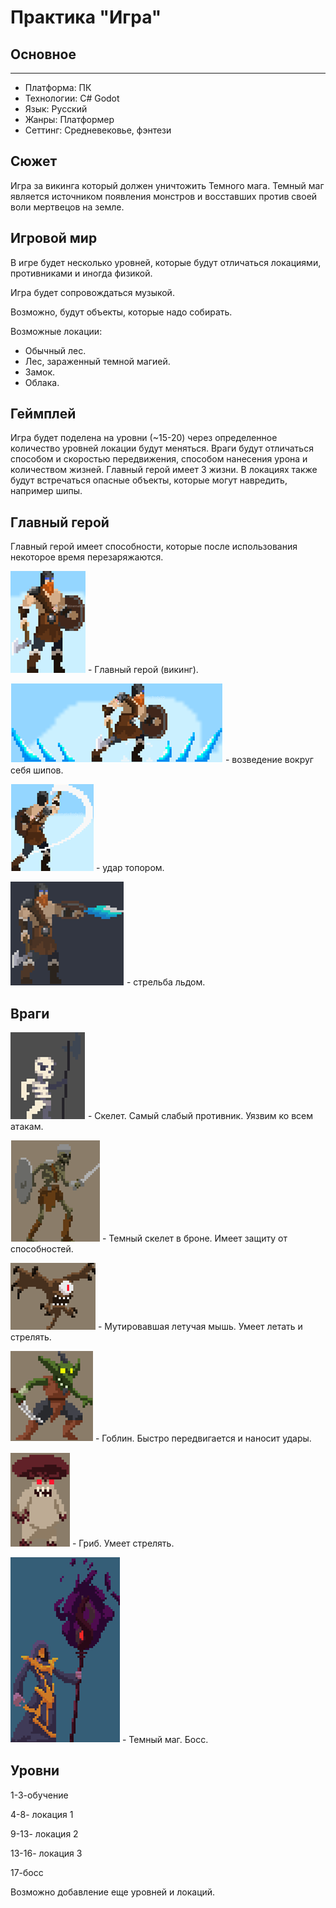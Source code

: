 
# Практика "Игра"
## Основное
____
+ Платформа: ПК
+ Технологии: C# Godot
+ Язык: Русский
+ Жанры: Платформер 
+ Сеттинг: Средневековье, фэнтези
## Сюжет
Игра за викинга который должен уничтожить Темного мага. Темный маг является источником появления монстров и восставших против своей воли мертвецов на земле.
## Игровой мир
В игре будет несколько уровней, которые будут отличаться локациями, противниками и иногда физикой.

Игра будет сопровождаться музыкой.

Возможно, будут объекты, которые надо собирать.

Возможные локации:
+	Обычный лес.
+	Лес, зараженный темной магией. 
+	Замок.
+	Облака. 

## Геймплей
Игра будет поделена на уровни (~15-20) через определенное количество уровней локации будут меняться. Враги будут отличаться способом и скоростью передвижения, способом нанесения урона и количеством жизней. Главный герой имеет 3 жизни. В локациях также будут встречаться опасные объекты, которые могут навредить, например шипы. 
## Главный герой
Главный герой имеет способности, которые после использования некоторое время перезаряжаются.

![](https://github.com/12qwer123/game/blob/main/v.png) - Главный герой (викинг).

![](https://github.com/12qwer123/game/blob/main/v2.png) - возведение вокруг себя шипов.

![](https://github.com/12qwer123/game/blob/main/v3.png) - удар топором.

![](https://github.com/12qwer123/game/blob/main/v4.png) - стрельба льдом.
## Враги
![](https://github.com/12qwer123/game/blob/main/h.png) - Скелет. Самый слабый противник. Уязвим ко всем атакам.

![](https://github.com/12qwer123/game/blob/main/s.png) - Темный скелет в броне. Имеет защиту от способностей.

![](https://github.com/12qwer123/game/blob/main/m.png) - Мутировавшая летучая мышь. Умеет летать и стрелять.

![](https://github.com/12qwer123/game/blob/main/g.png) - Гоблин. Быстро передвигается и наносит удары.

![](https://github.com/12qwer123/game/blob/main/r.png) - Гриб. Умеет стрелять.

![](https://github.com/12qwer123/game/blob/main/mm.png) - Темный маг. Босс.
## Уровни
1-3-обучение

4-8- локация 1

9-13- локация 2

13-16-  локация 3

17-босс

Возможно добавление еще уровней и локаций.
